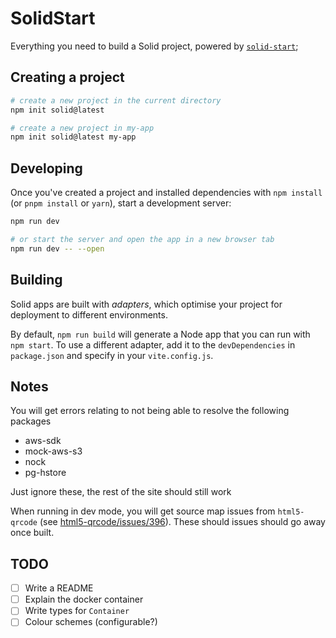 # SolidStart

Everything you need to build a Solid project, powered by [`solid-start`](https://start.solidjs.com);

## Creating a project

```bash
# create a new project in the current directory
npm init solid@latest

# create a new project in my-app
npm init solid@latest my-app
```

## Developing

Once you've created a project and installed dependencies with `npm install` (or `pnpm install` or `yarn`), start a development server:

```bash
npm run dev

# or start the server and open the app in a new browser tab
npm run dev -- --open
```

## Building

Solid apps are built with _adapters_, which optimise your project for deployment to different environments.

By default, `npm run build` will generate a Node app that you can run with `npm start`. To use a different adapter, add it to the `devDependencies` in `package.json` and specify in your `vite.config.js`.

## Notes

You will get errors relating to not being able to resolve the following packages

* aws-sdk
* mock-aws-s3
* nock
* pg-hstore

Just ignore these, the rest of the site should still work

When running in dev mode, you will get source map issues from `html5-qrcode` (see [html5-qrcode/issues/396](https://github.com/mebjas/html5-qrcode/issues/396)).
These should issues should go away once built.

## TODO

- [ ] Write a README
- [ ] Explain the docker container
- [ ] Write types for `Container`
- [ ] Colour schemes (configurable?)
